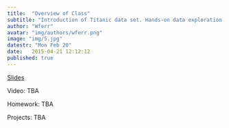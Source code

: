 ```yaml
---
title:  "Overview of Class"
subtitle: "Introduction of Titanic data set. Hands-on data exploration. Plots. Summary statistics."
author: "Wferr"
avatar: "img/authors/wferr.png"
image: "img/5.jpg"
datestr: "Mon Feb 20"
date:   2015-04-21 12:12:12
published: true
---
```


[Slides](https://docs.google.com/presentation/d/14asYO4OKfnSrbe0Q7bfSx1XDjRGcYY4VKztSN7NiedI/edit?usp=sharing)

Video: TBA

Homework: TBA

Projects: TBA
